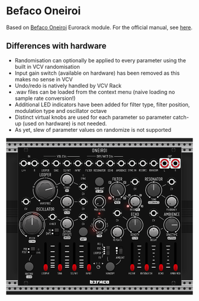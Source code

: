 # Befaco Oneiroi

Based on [Befaco Oneiroi](http://www.befaco.org/oneiroi) Eurorack module. For the official manual, see [here](https://befaco.org/docs/Oneiroi/Oneiroi_User_Manual.pdf).


## Differences with hardware

* Randomisation can optionally be applied to every parameter using the built in VCV randomisation
* Input gain switch (available on hardware) has been removed as this makes no sense in VCV
* Undo/redo is natively handled by VCV Rack
* .wav files can be loaded from the context menu (naive loading no sample rate conversion!)
* Additional LED indicators have been added for filter type, filter position, modulation type and oscillator octave
* Distinct virtual knobs are used for each parameter so parameter catch-up (used on hardware) is not needed. 
* As yet, slew of parameter values on randomize is not supported

![Oneiroi](img/Oneiroi.png)
